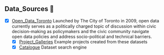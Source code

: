 ## Data_Sources 📖
- [x] [Open_Data_Toronto](https://open.toronto.ca/) Launched by The City of Toronto in 2009, open data currently serves as a politically charged topic of discussion within civic decision-making as policymakers and the civic community navigate open data policies and address socio-political and technical barriers.
  - [x] [Project_Galleries](https://open.toronto.ca/gallery/) Example projects created from these datasets 
  - [x] [Catalogue](https://open.toronto.ca/catalogue/) Dataset search engine 

